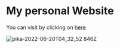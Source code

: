 # My personal Website

You can visit by clicking on [here](https://dayardiyev.github.io/portfolio/)


![pika-2022-06-20T04_32_52 846Z](https://user-images.githubusercontent.com/92905923/174525824-6f5111ca-f912-448d-945c-6f970326ff01.png)
